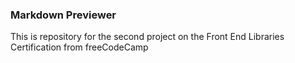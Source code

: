 ### Markdown Previewer

This is repository for the second project on the Front End Libraries Certification from freeCodeCamp
